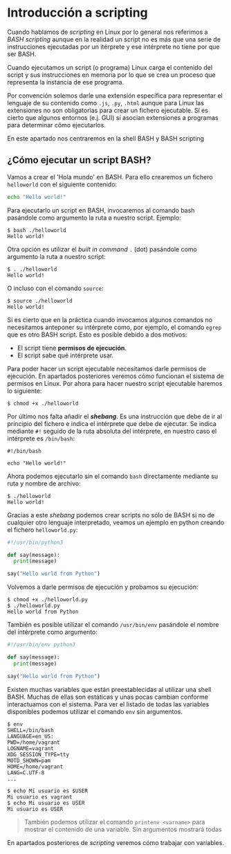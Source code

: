 # Introducción a scripting

Cuando hablamos de _scripting_ en Linux por lo general nos referimos a _BASH scripting_ aunque en la realidad un script no es más que una serie de instrucciones ejecutadas por un itérprete y ese intérprete no tiene por que ser BASH.

Cuando ejecutamos un script (o programa) Linux carga el contenido del script y sus instrucciones en memoria por lo que se crea un proceso que representa la instancia de ese programa.

Por convención solemos darle una extensión específica para representar el lenguaje de su contenido como `.js`, `.py`, `.html` aunque para Linux las extensiones no son obligatorias para crear un fichero ejecutable. Sí es cierto que algunos entornos (e.j. GUI) sí asocian extensiones a programas para determinar cómo ejecutarlos.

En este apartado nos centraremos en la shell BASH y BASH scripting

## ¿Cómo ejecutar un script BASH?

Vamos a crear el 'Hola mundo' en BASH. Para ello crearemos un fichero `helloworld` con el siguiente contenido:

```bash
echo "Hello world!"
```

Para ejecutarlo un script en BASH, invocaremos al comando bash pasándole como argumento la ruta a nuestro script. Ejemplo:

```shell
$ bash ./helloworld
Hello world!
```

Otra opción es utilizar el _built in command_ `.` (dot) pasándole como argumento la ruta a nuestro script:

```shell
$ . ./helloworld
Hello world!
```

O incluso con el comando `source`:

```shell
$ source ./helloworld
Hello world!
```

Sí es cierto que en la práctica cuando invocamos algunos comandos no necesitamos anteponer su intérprete como, por ejemplo, el comando `egrep` que es otro BASH script. Esto es posible debido a dos motivos:

- El script tiene **permisos de ejecución**.
- El script sabe qué intérprete usar.

Para poder hacer un script ejecutable necesitamos darle permisos de ejecución. En apartados posteriores veremos cómo funcionan el sistema de permisos en Linux. Por ahora para hacer nuestro script ejecutable haremos lo siguiente:

```shell
$ chmod +x ./helloworld
```

Por último nos falta añadir el **_shebang_**. Es una instrucción que debe de ir al principio del fichero e indica el intérprete que debe de ejecutar. Se indica mediante `#!` seguido de la ruta absoluta del intérprete, en nuestro caso el intérprete es `/bin/bash`:

```shell
#!/bin/bash

echo "Hello world!"
```

Ahora podemos ejecutarlo sin el comando `bash` directamente mediante su ruta y nombre de archivo:

```shell
$ ./helloworld
Hello world!
```

Gracias a este _shebang_ podemos crear scripts no sólo de BASH si no de cualquier otro lenguaje interpretado, veamos un ejemplo en python creando el fichero `helloworld.py`:

```py
#!/usr/bin/python3

def say(message):
  print(message)

say("Hello world from Python")
```

Volvemos a darle permisos de ejecución y probamos su ejecución:

```shell
$ chmod +x ./helloworld.py
$ ./helloworld.py
Hello world from Python
```

También es posible utilizar el comando `/usr/bin/env` pasándole el nombre del intérprete como argumento:

```py
#!/usr/bin/env python3

def say(message):
  print(message)

say("Hello world from Python")
```

Existen muchas variables que están preestablecidas al utilizar una shell BASH. Muchas de ellas son estáticas y unas pocas cambian conforme interactuamos con el sistema. Para ver el listado de todas las variables disponibles podemos utilizar el comando `env` sin argumentos.

```shell
$ env
SHELL=/bin/bash
LANGUAGE=en_US:
PWD=/home/vagrant
LOGNAME=vagrant
XDG_SESSION_TYPE=tty
MOTD_SHOWN=pam
HOME=/home/vagrant
LANG=C.UTF-8
...
```

```shell
$ echo Mi usuario es $USER
Mi usuario es vagrant
$ echo Mi usuario es USER
Mi usuario es USER
```

> También podemos utilizar el comando `printenv <varname>` para mostrar el contenido de una variable. Sin argumentos mostrará todas

En apartados posteriores de _scripting_ veremos cómo trabajar con variables.

